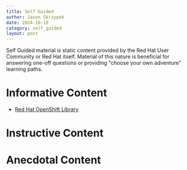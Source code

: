 ```yaml
---
title: Self Guided
author: Jason Skrzypek
date: 2024-10-18
category: self_guided
layout: post
---
```


Self Guided material is static content provided by the Red Hat User Community or Red Hat itself. Material of this nature is beneficial for answering one-off questions or providing "choose your own adventure" learning paths.

# Informative Content

* [Red Hat OpenShift Library](https://access.redhat.com/articles/7052429?extIdCarryOver=true&sc_cid=7013a000003ScmnAAC)

# Instructive Content

# Anecdotal Content